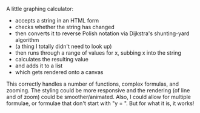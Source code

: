 A little graphing calculator:
- accepts a string in an HTML form
- checks whether the string has changed
- then converts it to reverse Polish notation via Dijkstra's shunting-yard algorithm
- (a thing I totally didn't need to look up)
- then runs through a range of values for x, subbing x into the string
- calculates the resulting value
- and adds it to a list
- which gets rendered onto a canvas

This correctly handles a number of functions, complex formulas, and zooming.
The styling could be more responsive and the rendering (of line and of zoom) could be smoother/animated.
Also, I could allow for multiple formulae, or formulae that don't start with "y = ".
But for what it is, it works!
